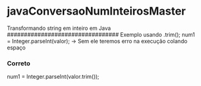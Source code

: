 # javaConversaoNumInteirosMaster
Transformando string em inteiro em Java
#################################
Exemplo usando .trim();
num1 = Integer.parseInt(valor); -> Sem ele teremos erro na execução colando espaço
### Correto ###
num1 = Integer.parseInt(valor.trim());
